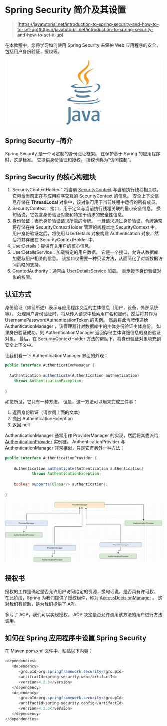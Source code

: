 # Spring Security 简介及其设置

> [https://javatutorial.net/introduction-to-spring-security-and-how-to-to-set-up](https://javatutorial.net/introduction-to-spring-security-and-how-to-set-it-up)

在本教程中，您将学习如何使用 Spring Security 来保护 Web 应用程序的安全，包括用户身份验证，授权等。

![java-featured-image](img/e0db051dedc1179e7424b6d998a6a772.jpg)

## Spring Security –简介

Spring Security 是一个可定制的身份验证框架。 在保护基于 Spring 的应用程序时，这是标准。 它提供身份验证和授权。 授权也称为“访问控制”。

## Spring Security 的核心构建块

1.  SecurityContextHolder：将当前 [SecurityContext](https://docs.spring.io/spring-security/site/docs/4.2.6.RELEASE/apidocs/org/springframework/security/core/context/SecurityContext.html) 与当前执行线程相关联。 它包含当前正在与应用程序交互的 SecurityContext 的信息。 安全上下文信息存储在 **ThreadLocal** 对象中，该对象可用于当前线程中运行的所有成员。
2.  SecurityContext：接口，用于定义与当前执行线程关联的最小安全信息。 换句话说，它包含身份验证对象和特定于请求的安全性信息。
3.  身份验证：表示身份验证请求所需的令牌。 一旦请求通过身份验证，令牌通常将存储在由 SecurityContextHolder 管理的线程本地 SecurityContext 中。 用户身份验证之后，将使用 UserDetails 对象构建 Authentication 对象，然后将其存储在 SecurityContextHolder 中。
4.  UserDetails：提供有关用户的核心信息。
5.  UserDetailsS​​ervice：加载特定的用户数据。 它是一个接口，允许从数据库加载与用户相关的信息。 该接口仅需要一种只读方法，从而简化了对新数据访问策略的支持。
6.  GrantedAuthority：通常由 UserDetailsS​​ervice 加载。 表示授予身份验证对象的权限。

## 认证方式

身份验证（如前所述）表示与应用程序交互的主体信息（用户，设备，外部系统等）。 处理用户身份验证时，将从传入请求中检索用户名和密码，然后将其作为 UsernamePasswordAuthenticationToken 的实例。 然后将此令牌传递给 AuthenticationManager ，该管理器针对数据库中的主体身份验证主体身份。 如果身份验证成功，则 AuthenticationManager 返回存储主体详细信息的身份验证对象。 最后，在 SecurityContextHolder 方法的帮助下，将身份验证对象填充到安全上下文中。

让我们看一下 AuthenticationManager 界面的外观：

```java
public interface AuthenticationManager {

  Authentication authenticate(Authentication authentication)
    throws AuthenticationException;

}
```

如您所见，它只有一种方法。 但是，这一方法可以用来完成三件事：

1.  返回身份验证（请参阅上面的文本）
2.  抛出 AuthenticationException
3.  返回 null

AuthenticationManager 通常用作 ProviderManager 的实现，然后将其委派给 [AuthenticationProvider](https://spring.io/guides/topicals/spring-security-architecture/) 实例链。 AuthenticationProvider 与 AuthenticationManager 非常相似，只是它有另外一种方法：

```java
public interface AuthenticationProvider {

	Authentication authenticate(Authentication authentication)
			throws AuthenticationException;

	boolean supports(Class<?> authentication);

}
```

![Security ProviderManager AuthenticationProvider architecture illustration](img/c8daee782d05f1fe45ed4aaa067e816e.jpg)

## 授权书

授权的工作是确定是否允许用户访问给定的资源，换句话说，是否具有许可权。 在此阶段，Spring 为我们提供了授权组件，称为 [AccessDecisionManager](https://docs.spring.io/spring-security/site/docs/4.2.4.RELEASE/apidocs/org/springframework/security/access/AccessDecisionManager.html) 。 这对我们有帮助，是为我们提供了 API。

多亏了 AOP，我们可以实现授权。 AOP 决定是否允许调用该方法的用户进行方法调用。

## 如何在 Spring 应用程序中设置 Spring Security

在 Maven pom.xml 文件中，粘贴以下内容：

```java
<dependencies>
   <dependency>
      <groupId>org.springframework.security</groupId>
      <artifcatId>spring-security-web</artifactId>
      <version>4.2.3</version>
   </dependency>
   <dependency>
      <groupId>org.springframework.security</groupId>
      <artifactId>spring-security-config</artifactId>
      <version>4.2.3</version>
   </dependency>
</dependencies>
```